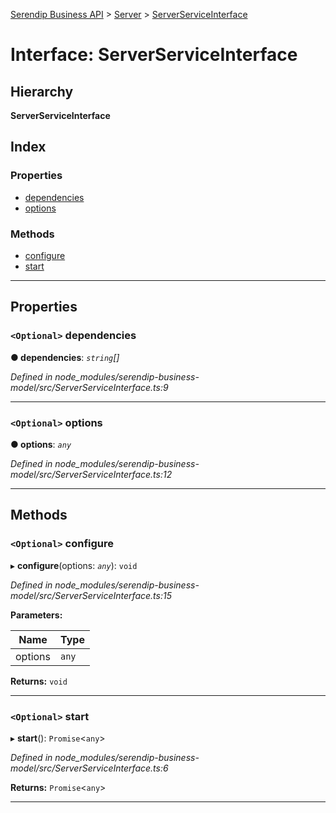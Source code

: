 [Serendip Business API](../README.md) > [Server](../modules/server.md) > [ServerServiceInterface](../interfaces/server.serverserviceinterface.md)

# Interface: ServerServiceInterface

## Hierarchy

**ServerServiceInterface**

## Index

### Properties

* [dependencies](server.serverserviceinterface.md#dependencies)
* [options](server.serverserviceinterface.md#options)

### Methods

* [configure](server.serverserviceinterface.md#configure)
* [start](server.serverserviceinterface.md#start)

---

## Properties

<a id="dependencies"></a>

### `<Optional>` dependencies

**● dependencies**: *`string`[]*

*Defined in node_modules/serendip-business-model/src/ServerServiceInterface.ts:9*

___
<a id="options"></a>

### `<Optional>` options

**● options**: *`any`*

*Defined in node_modules/serendip-business-model/src/ServerServiceInterface.ts:12*

___

## Methods

<a id="configure"></a>

### `<Optional>` configure

▸ **configure**(options: *`any`*): `void`

*Defined in node_modules/serendip-business-model/src/ServerServiceInterface.ts:15*

**Parameters:**

| Name | Type |
| ------ | ------ |
| options | `any` |

**Returns:** `void`

___
<a id="start"></a>

### `<Optional>` start

▸ **start**(): `Promise`<`any`>

*Defined in node_modules/serendip-business-model/src/ServerServiceInterface.ts:6*

**Returns:** `Promise`<`any`>

___

